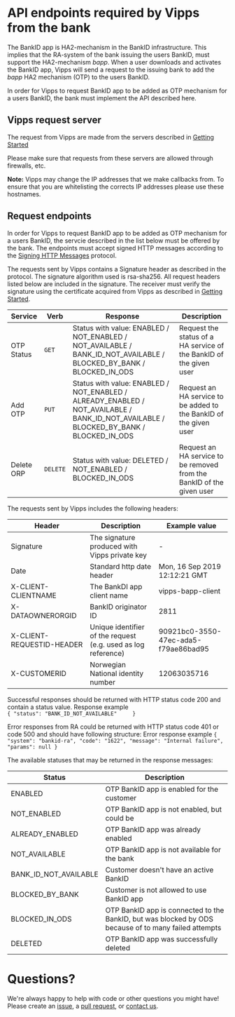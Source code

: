 # API endpoints required by Vipps from the bank

The BankID app is HA2-mechanism in the BankID infrastructure. This implies that the RA-system of the bank issuing the users 
BankID, must support the HA2-mechanism _bapp_. When a user downloads and activates the BankID app, Vipps will send 
a request to the issuing bank to add the _bapp_ HA2 mechanism (OTP) to the users BankID. 

In order for Vipps to request BankID app to be added as OTP mechanism for a users BankID, the bank must implement the API described here. 

## Vipps request server

The request from Vipps are made from the servers described in [Getting Started](https://github.com/vippsas/bankid-app-api/blob/master/bankid-app-getting-started.md)

Please make sure that requests from these servers are allowed through firewalls, etc.

**Note:** Vipps may change the IP addresses that we make callbacks from. To ensure that you are whitelisting the corrects IP addresses please use these hostnames.  

## Request endpoints
In order for Vipps to request BankID app to be added as OTP mechanism for a users BankID, the servcie described in the list below must be offered by the bank. 
The endpoints must accept signed HTTP messages according to the [Signing HTTP Messages](https://tools.ietf.org/html/draft-cavage-http-signatures-12) protocol.

The requests sent by Vipps contains a Signature header as described in the protocol. The signature algorithm used is rsa-sha256. 
All request headers listed below are included in the signature. The receiver must verify the signature using the certificate acquired 
from Vipps as described in [Getting Started](https://github.com/vippsas/bankid-app-api/blob/master/bankid-app-getting-started.md). 

| Service | Verb | Response | Description |
| ----------- | ----------- | ----------- | ----------- |
| OTP Status | `GET` | Status with value: ENABLED / NOT_ENABLED / NOT_AVAILABLE / BANK_ID_NOT_AVAILABLE / BLOCKED_BY_BANK / BLOCKED_IN_ODS |  Request the status of a HA service of the BankID of the given user |
| Add OTP | `PUT` | Status with value: ENABLED / NOT_ENABLED / ALREADY_ENABLED / NOT_AVAILABLE / BANK_ID_NOT_AVAILABLE / BLOCKED_BY_BANK / BLOCKED_IN_ODS | Request an HA service to be added to the BankID of the given user |
| Delete ORP | `DELETE` | Status with value: DELETED / NOT_ENABLED / BLOCKED_IN_ODS | Request an HA service to be removed from the BankID of the given user |

The requests sent by Vipps includes the following headers:

| Header | Description | Example value |
| ----------- | ----------- | ----------- |
| Signature | The signature produced with Vipps private key | - |
| Date | Standard http date header | Mon, 16 Sep 2019 12:12:21 GMT |
| X-CLIENT-CLIENTNAME | The BankDI app client name | vipps-bapp-client |
| X-DATAOWNERORGID | BankID originator ID | 2811 |
| X-CLIENT-REQUESTID-HEADER | Unique identifier of the request (e.g. used as log reference) | 90921bc0-3550-47ec-ada5-f79ae86bad95 |
| X-CUSTOMERID | Norwegian National identity number | 12063035716 |

Successful responses should be returned with HTTP status code 200 and contain a status value.
Response example   
`{
  "status": "BANK_ID_NOT_AVAILABLE"    
}`

Error responses from RA could be returned with HTTP status code 401 or code 500 and should have following structure: 
Error response example
`{
  "system": "bankid-ra",
  "code": "1622",
  "message": "Internal failure",
  "params": null
}`

 The available statuses that may be returned in the response messages:
 
| Status | Description |
| ----------- | ----------- |
| ENABLED | OTP BankID app is enabled for the customer |
| NOT_ENABLED | OTP BankID app is not enabled, but could be |
| ALREADY_ENABLED | OTP BankID app  was already enabled |
| NOT_AVAILABLE | OTP BankID app is not available for the bank |
| BANK_ID_NOT_AVAILABLE | Customer doesn't have an active BankID |
| BLOCKED_BY_BANK | Customer is not allowed to use BankID app |
| BLOCKED_IN_ODS | OTP BankID app is connected to the BankID, but was blocked by ODS because of to many failed attempts |
| DELETED | OTP BankID app was successfully deleted | 


# Questions?

We're always happy to help with code or other questions you might have!
Please create an [issue](https://github.com/vippsas/vipps-ecom-api/issues),
a [pull request](https://github.com/vippsas/vipps-ecom-api/pulls),
or [contact us](https://github.com/vippsas/vipps-developers/blob/master/contact.md).
